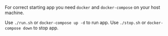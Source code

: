 
For correct starting app you need `docker` and `docker-compose` on your host machine.

Use `./run.sh`  or `docker-compose up -d` to run app.
Use `./stop.sh` or `docker-compose down` to stop app.